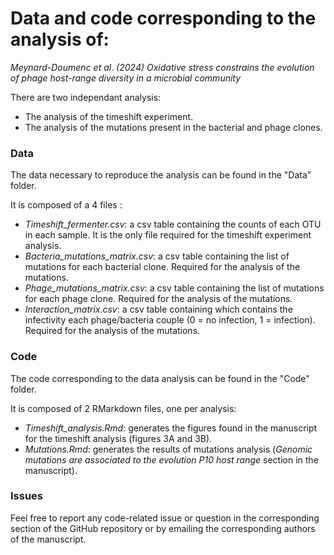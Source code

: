 # Data and code corresponding to the analysis of:

_Meynard-Doumenc et al. (2024) Oxidative stress constrains the evolution of phage host-range diversity in a microbial community_

There are two independant analysis:

- The analysis of the timeshift experiment.
- The analysis of the mutations present in the bacterial and phage clones.

### Data

The data necessary to reproduce the analysis can be found in the "Data" folder.

It is composed of a 4 files :

- *Timeshift_fermenter.csv*: a csv table containing the counts of each OTU in each sample. It is the only file required for the timeshift experiment analysis.
- *Bacteria_mutations_matrix.csv*: a csv table containing the list of mutations for each bacterial clone. Required for the analysis of the mutations.
- *Phage_mutations_matrix.csv*: a csv table containing the list of mutations for each phage clone. Required for the analysis of the mutations.
- *Interaction_matrix.csv*: a csv table containing which contains the infectivity each phage/bacteria couple (0 = no infection, 1 = infection). Required for the analysis of the mutations.

### Code

The code corresponding to the data analysis can be found in the "Code" folder.

It is composed of 2 RMarkdown files, one per analysis:

- *Timeshift_analysis.Rmd*: generates the figures found in the manuscript for the timeshift analysis (figures 3A and 3B).
- *Mutations.Rmd*: generates the results of mutations analysis (*Genomic mutations are associated to the evolution P10 host range* section in the manuscript).

### Issues

Feel free to report any code-related issue or question in the corresponding section of the GitHub repository or by emailing the corresponding authors of the manuscript.


